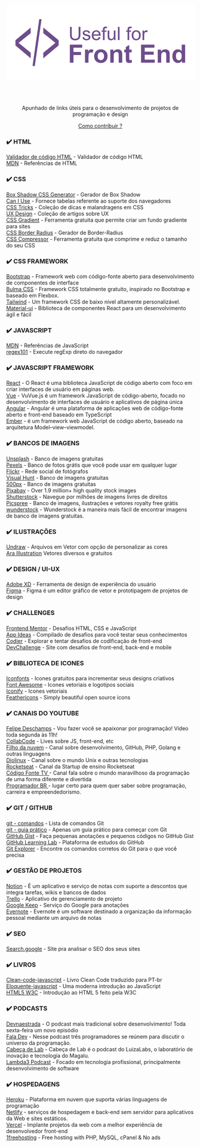 <div align="center">
  <a href="https://github.com/Diegooliveyra/Useful-for-Front-End/blob/main/README.md">
    <img alt="Logo do projeto" src="https://github.com/Diegooliveyra/Useful-for-Front-End/blob/main/Logo.svg">
  </a>
</div>

<br><br>

<p align="center">Apunhado de links úteis para o desenvolvimento de projetos de programação e design</p>

[<p align="center">Como contribuir ?</p>](https://github.com/Diegooliveyra/Useful-for-Front-End/blob/main/como-contribuir.md)

### ✔️ HTML
[Validador de código HTML](https://validator.w3.org) - Validador de código HTML  
[MDN](https://developer.mozilla.org/pt-BR/docs/Web/HTML) - Referências de HTML
 
### ✔️ CSS
[Box Shadow CSS Generator](https://www.cssmatic.com/box-shadow) - Gerador de Box Shadow     
[Can I Use](https://caniuse.com) - Fornece tabelas referente ao suporte dos navegadores  
[CSS Tricks](https://css-tricks.com/) - Coleção de dicas e malandragens em CSS  
[UX Design](https://uxdesign.cc/) - Coleção de artigos sobre UX  
[CSS Gradient](https://cssgradient.io/) - Ferramenta gratuita que permite criar um fundo gradiente para sites  
[CSS Border Radius](https://border-radius.com/) - Gerador de Border-Radius  
[CSS Compressor](https://csscompressor.com/) - Ferramenta gratuita que comprime e reduz o tamanho do seu CSS  

### ✔️ CSS FRAMEWORK
[Bootstrap](https://www.getbootstrap.com/) - Framework web com código-fonte aberto para desenvolvimento de componentes de interface  
[Bulma CSS](https://bulma.io/) - Framework CSS totalmente gratuito, inspirado no Bootstrap e baseado em Flexbox.  
[Tailwind](https://tailwindcss.com/) - Um framework CSS de baixo nível altamente personalizável.  
[Material-ui](https://material-ui.com/pt/) - Biblioteca de componentes React para um desenvolvimento ágil e fácil    
   
### ✔️ JAVASCRIPT 
[MDN](https://developer.mozilla.org/pt-BR/docs/Web/JavaScript/Reference) - Referências de JavaScript     
[regex101](https://regex101.com) - Execute regExp direto do navegador     

### ✔️ JAVASCRIPT FRAMEWORK
[React](https://pt-br.reactjs.org/) - O React é uma biblioteca JavaScript de código aberto com foco em criar interfaces de usuário em páginas web.     
[Vue](https://vuejs.org/) - VuVue.js é um framework JavaScript de código-aberto, focado no desenvolvimento de interfaces de usuário e aplicativos de página única    
[Angular](https://angular.io/) - Angular é uma plataforma de aplicações web de código-fonte aberto e front-end baseado em TypeScript     
[Ember](https://emberjs.com/) - é um framework web JavaScript de código aberto, baseado na arquitetura Model–view–viewmodel.        

### ✔️ BANCOS DE IMAGENS
[Unsplash](https://unsplash.com/) - Banco de imagens gratuitas  
[Pexels](https://www.pexels.com) - Banco de fotos grátis que você pode usar em qualquer lugar  
[Flickr](https://flickr.com/) - Rede social de fotógrafos  
[Visual Hunt](https://visualhunt.com/) - Banco de imagens gratuitas  
[500px](https://500px.com/creativecommons) - Banco de imagens gratuitas  
[Pixabay](https://pixabay.com/) - Over 1.9 million+ high quality stock images     
[Shutterstock](https://www.shutterstock.com/pt/explore/royalty-free-images) - Navegue por milhões de imagens livres de direitos     
[Picspree](https://picspree.com/pt) - Banco de imagens, ilustrações e vetores royalty free grátis   
[wunderstock](https://wunderstock.com/) - Wunderstock é a maneira mais fácil de encontrar imagens de banco de imagens gratuitas.   


### ✔️ ILUSTRAÇÕES
[Undraw](https://undraw.co) - Arquivos em Vetor com opção de personalizar as cores      
[Ara Illustration](https://www.aracreator.com/)  Vetores diversos e gratuitos


### ✔️ DESIGN / UI-UX
[Adobe XD](https://www.adobe.com/br/products/xd.html) -  Ferramenta de design de experiência do usuário  
[Figma](https://www.figma.com/) - Figma é um editor gráfico de vetor e prototipagem de projetos de design  


### ✔️ CHALLENGES
[Frontend Mentor](https://www.frontendmentor.io/) - Desafios HTML, CSS e JavaScript  
[App Ideas](https://github.com/florinpop17/app-ideas) - Compilado de desafios para você testar seus conhecimentos  
[Codier](https://codier.io/) - Explorar e tentar desafios de codificação de front-end  
[DevChallenge](https://www.devchallenge.com.br/) - Site com desafios de front-end, back-end e mobile  


### ✔️ BIBLIOTECA DE ICONES
[Iconfonts](https://icofont.com) - Icones gratuitos para incrementar seus designs criativos     
[Font Awesome](https://fontawesome.com) - Icones vetoriais e logotipos sociais    
[Iconify](https://iconify.design/) - Icones vetoriais   
[Feathericons](https://feathericons.com/) - Simply beautiful open source icons     


### ✔️ CANAIS DO YOUTUBE
[Felipe Deschamps](https://www.youtube.com/channel/UCU5JicSrEM5A63jkJ2QvGYw) - Vou fazer você se apaixonar por programação! Vídeo toda segunda às 11h!  
[CollabCode](https://www.youtube.com/channel/UCVheRLgrk7bOAByaQ0IVolg) - Lives sobre JS, front-end, etc  
[Filho da nuvem](https://www.youtube.com/Filhodanuvem) - Canal sobre desenvolvimento, GitHub, PHP, Golang e outras linguagens  
[Diolinux](https://www.youtube.com/user/diolinux) - Canal sobre o mundo Unix e outras tecnologias  
[Rocketseat](https://www.youtube.com/channel/UCSfwM5u0Kce6Cce8_S72olg) - Canal da Startup de ensino Rocketseat  
[Código Fonte TV ](https://www.youtube.com/c/codigofontetv) - Canal fala sobre o mundo maravilhoso da programação de uma forma diferente e divertida   
[ Programador BR  ](https://www.youtube.com/c/Programadorbr) -  lugar certo para quem quer saber sobre programação, carreira e empreendedorismo.   

### ✔️ GIT / GITHUB
[git - comandos](https://rogerdudler.github.io/git-guide/index.pt_BR.html) - Lista de comandos Git  
[git - guia prático](https://rogerdudler.github.io/git-guide/index.pt_BR.html) - Apenas um guia prático para começar com Git  
[GitHub Gist](https://gist.github.com/) - Faça pequenas anotações e pequenos códigos no GitHub Gist  
[GitHub Learning Lab](https://lab.github.com/courses) - Plataforma de estudos do GitHub  
[Git Explorer](https://gitexplorer.com/) - Encontre os comandos corretos do Git para o que você precisa  


### ✔️ GESTÃO DE PROJETOS
[Notion](https://www.notion.so/) - É um aplicativo e serviço de notas com suporte a descontos que integra tarefas, wikis e bancos de dados  
[Trello](https://www.trello.com/) - Aplicativo de gerenciamento de projeto  
[Google Keep](https://keep.google.com/) - Serviço do Google para anotações   
[Evernote](https://evernote.com/intl/pt-br/) - Evernote é um software destinado a organização da informação pessoal mediante um arquivo de notas       

### ✔️ SEO
[Search.google](https://search.google.com/test/mobile-friendly) - Site pra analisar o SEO dos seus sites  


### ✔️ LIVROS
[Clean-code-javascript](https://github.com/felipe-augusto/clean-code-javascript) - Livro Clean Code traduzido para PT-br  
[Eloquente-javascript](https://github.com/braziljs/eloquente-javascript) - Uma moderna introdução ao JavaScript   
[HTML5 W3C](https://drive.google.com/file/d/1QSU3Pl4U5kVL8fiHbl_n1F2zfbOjRzek/view) - Introdução ao HTML 5 feito pela W3C      


### ✔️ PODCASTS
[Devnaestrada](https://devnaestrada.com.br/) - O podcast mais tradicional sobre desenvolvimento! Toda sexta-feira um novo episódio      
[Fala Dev](https://open.spotify.com/show/3TNsKUGlP9YbV1pgy3ACrW/) - Nesse podcast três programadores se reúnem para discutir o universo da programação.       
[Cabeça de Lab](https://www.cabecadelab.com.br/) - Cabeça de Lab é o podcast do LuizaLabs, o laboratório de inovação e tecnologia do Magalu.      
[Lambda3 Podcast](https://player.fm/series/lambda3-podcast-1528672/) - Focado em tecnologia profissional, principalmente desenvolvimento de software   


### ✔️ HOSPEDAGENS
[Heroku](https://www.heroku.com/) - Plataforma em nuvem que suporta várias linguagens de programação  
[Netlify](https://www.netlify.com/) - serviços de hospedagem e back-end sem servidor para aplicativos da Web e sites estáticos.  
[Vercel](https://vercel.com/) - Implante projetos da web com a melhor experiência de desenvolvedor front-end    
[1freehosting](https://www.1freehosting.com/) - Free hosting with PHP, MySQL, cPanel & No ads       

